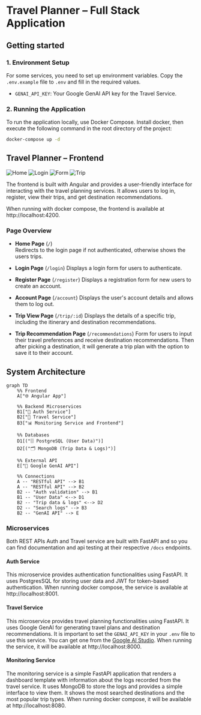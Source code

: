 # Travel Planner – Full Stack Application

## Getting started

### 1. Environment Setup

For some services, you need to set up environment variables. Copy the `.env.example` file to `.env` and fill in the required values.

- `GENAI_API_KEY`: Your Google GenAI API key for the Travel Service.

### 2. Running the Application

To run the application locally, use Docker Compose. Install docker, then execute the following command in the root directory of the project:

```bash
docker-compose up -d
```

## Travel Planner – Frontend

![Home](screenshots/home.png)
![Login](screenshots/login.png)
![Form](screenshots/form.png)
![Trip](screenshots/trip.png)

The frontend is built with Angular and provides a user-friendly interface for interacting with the travel planning services. It allows users to log in, register, view their trips, and get destination recommendations.

When running with docker compose, the frontend is available at http://localhost:4200.

### Page Overview

- **Home Page** (`/`)  
  Redirects to the login page if not authenticated, otherwise shows the users trips.

- **Login Page** (`/login`)
  Displays a login form for users to authenticate.
- **Register Page** (`/register`)
  Displays a registration form for new users to create an account.
- **Account Page** (`/account`)
  Displays the user's account details and allows them to log out.
- **Trip View Page** (`/trip/:id`)
  Displays the details of a specific trip, including the itinerary and destination recommendations.
- **Trip Recommendation Page** (`/recommendations`)
  Form for users to input their travel preferences and receive destination recommendations. Then after picking a destination, it will generate a trip plan with the option to save it to their account.

## System Architecture

```mermaid
graph TD
    %% Frontend
    A["🌐 Angular App"]

    %% Backend Microservices
    B1["🔐 Auth Service"]
    B2["🧳 Travel Service"]
    B3["📊 Monitoring Service and Frontend"]

    %% Databases
    D1[("🗄️ PostgreSQL (User Data)")]
    D2[("🗂️ MongoDB (Trip Data & Logs)")]

    %% External API
    E["🤖 Google GenAI API"]

    %% Connections
    A -- "RESTful API" --> B1
    A -- "RESTful API" --> B2
    B2 -- "Auth validation" --> B1
    B1 -- "User Data" <--> D1
    B2 -- "Trip data & logs" <--> D2
    D2 -- "Search logs" --> B3
    B2 -- "GenAI API" --> E
```

### Microservices

Both REST APIs Auth and Travel service are built with FastAPI and so you can find documentation and api testing at their respective `/docs` endpoints.

#### Auth Service

This microservice provides authentication functionalities using FastAPI. It uses PostgresSQL for storing user data and JWT for token-based authentication.
When running docker compose, the service is available at http://localhost:8001.

#### Travel Service

This microservice provides travel planning functionalities using FastAPI. It uses Google GenAI for generating travel plans and destination recommendations. It is important to set the `GENAI_API_KEY` in your `.env` file to use this service. You can get one from the [Google AI Studio](https://aistudio.google.com/u/1/apikey).
When running the service, it will be available at http://localhost:8000.

#### Monitoring Service

The monitoring service is a simple FastAPI application that renders a dashboard template with information about the logs recorded from the travel service. It uses MongoDB to store the logs and provides a simple interface to view them. It shows the most searched destinations and the most popular trip types.
When running docker compose, it will be available at http://localhost:8080.
